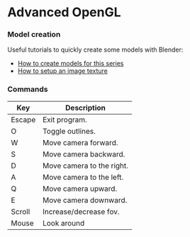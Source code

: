 # Advanced OpenGL

### Model creation

Useful tutorials to quickly create some models with Blender:

* [How to create models for this series](https://www.youtube.com/watch?v=4DQquG_o-Ac)
* [How to setup an image texture](https://www.youtube.com/watch?v=jLGWE335J28)

### Commands

| Key      | Description               |
|----------|---------------------------|
| Escape   | Exit program.             |
| O        | Toggle outlines.          |
| W        | Move camera forward.      |
| S        | Move camera backward.     |
| D        | Move camera to the right. |
| A        | Move camera to the left.  |
| Q        | Move camera upward.       |
| E        | Move camera downward.     |
| Scroll   | Increase/decrease fov.    |
| Mouse    | Look around               |
